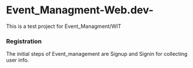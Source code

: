 # Event_Managment-Web.dev-
This is a test project for Event_Managment/WIT
### Registration
The initial steps of Event_management are Signup and Signin for collecting user info.
